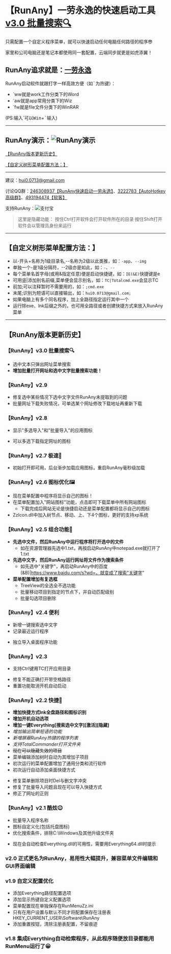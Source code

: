 # 【RunAny】一劳永逸的快速启动工具 [v3.0 批量搜索🔍](#ver)

只需配置一个自定义程序菜单，就可以快速启动任何电脑任何路径的程序😎

家里和公司电脑还是笔记本都使用同一套配置，云端同步就更是如虎添翼！


RunAny追求就是：<u>**一劳永逸**</u>
---

RunAny启动软件就跟打字一样高效方便（如<kbd>\`</kbd>为热键）：

- \`ww就是work工作分类下的Word
- \`aw就是app常用分类下的Wiz
- \`fw就是file文件分类下的WinRAR

(PS:输入\`可以<kbd>Win</kbd>+<kbd>\`</kbd>输入)

---


RunAny演示：<img src="https://raw.githubusercontent.com/hui-Zz/RunAny/master/RunAny%E6%BC%94%E7%A4%BA.gif" alt="RunAny演示" style="max-width:60%;">
---

[【RunAny版本更新历史】](#ver)


[【自定义树形菜单配置方法：】](#tree)

---

建议：hui0.0713@gmail.com

讨论QQ群：[246308937【RunAny快速启动一劳永逸】](https://jq.qq.com/?_wv=1027&k=445Ug7u)、[3222783【AutoHotkey高级群】](https://jq.qq.com/?_wv=1027&k=43uBHer)、[493194474【软客】](https://jq.qq.com/?_wv=1027&k=43trxF5)

支持RunAny：![支付宝](https://raw.githubusercontent.com/hui-Zz/RunAny/master/支持RunAny.jpg)

> 这里是隐藏功能：
> 按住Ctrl打开软件会打开软件所在的目录
> 按住Shift打开软件会以管理员身份来运行

---

## <a name="tree">【自定义树形菜单配置方法：】</a>

* 以-开头+名称为1级目录名,--名称为2级以此类推，如：`-app`、`--img`
* 单独一个-是1级分隔符，--2级亦是如此，如：`-`、`--`
* 每个菜单名首字母(或用&指定任意)便是启动快捷键，如：`IE(&E)`快捷键是e
* 可用竖|添加别名前缀,菜单便会显示别名，如：`TC|Totalcmd.exe`会显示TC
* 前加;可以注释暂时不需要用的，如：`;cmd.exe`
* 末尾;识别为短语可以直接输出，如：`hui0.0713@gmail.com;`
* 如果电脑上有多个同名程序，加上全路径指定运行其中一个
* 运行除exe、lnk后缀之外的，也可用全路径或者创建快捷方式来放入RunAny菜单

---

## <a name="ver">【RunAny版本更新历史】</a>

### 【RunAny】v3.0 批量搜索🔍
+ 选中文本只弹出网址菜单搜索
+ **增加批量打开网址和选中文字批量搜索功能！**

### 【RunAny】v2.9
* 修复选中某些情况下选中文字文件RunAny未提取到的问题
* 批量网址下载失败情况，可单选某个网址修改下载地址再重新下载

### 【RunAny】v2.8
* 显示"多选导入"和"批量导入"的应用图标
+ 可以多选下载指定网址的图标

### 【RunAny】v2.7 极速🚀
+ 初始打开即可用，后台渐步加载应用图标，重启RunAny毫秒级加载

### 【RunAny】v2.6 图标优化🖼
+ 现在菜单配置中程序将显示自己的图标！
+ 在菜单配置加入"网站图标"功能，点击即可下载菜单中所有网站图标
  + 下载完成后网站无论是快捷启动还是菜单配置都将显示自己的图标
+ ZzIcon.dll中加入树节点、移动、上、下4个图标，更好的支持xp系统

### 【RunAny】v2.5 组合功能🔩
+ **先选中文件，然后RunAny中运行程序将打开选中的文件**
  + 如在资源管理器先选中1.txt，再按启动RunAny中notepad.exe就打开了1.txt
+ **先选中文字，然后RunAny运行网址将文件作为搜索条件**
  + 如先选中"关键字"，再启动RunAny中的百度(&B)|https://www.baidu.com/s?wd=，就变成了搜索"关键字"
+ **菜单配置增加有复选框**
  + TreeView的全选全不选功能
  + 批量移动项目到指定的节点下，并自动匹配级别
  + 批量勾选项目删除

### 【RunAny】v2.4 便利
+ 新增一键搜索选中文字
+ 记录最近运行程序
* 独立导入桌面程序功能

### 【RunAny】v2.3
+ 支持Ctrl键用TC打开应用目录
* 修复不能正确打开带空格路径
* 重置功能取消开机自动启动

### 【RunAny】v2.2 快捷🎈
+ **增加快捷方式lnk全盘路径和图标识别**
+ **增加开机自动选项**
+ **增加一键Everything[搜索选中文字][激活][隐藏]**
+ *增加输出简单短语的功能*
+ *新增屏蔽RunAny热键的程序列表*
+ *支持TotalCommander打开文件夹*
+ ~~现在可以隐藏失效的项目~~
+ 菜单编辑添加树时自动为其增加子项目
+ 初次运行的菜单配置增加了通用分类和流行软件
+ 初次运行自动添加桌面快捷方式
* 修复菜单删除项目时Del与删文字冲突
* 修复了批量导入问题且现在可以导入快捷方式
* 修正了网址的正则

### 【RunAny】v2.1 酷炫😉
+ 批量导入程序名称
+ 图标自定义化(包括托盘图标)
+ 优化搜索条件，排除C:\Windows及其他升级文件夹
* 现在会自动检查Everything.dll的可用性，需要用Everything64.dll时提示

### v2.0 正式更名为RunAny，易用性大幅提升，兼容菜单文件编辑和GUI界面编辑

### v1.9 自定义配置优化

+ 添加Everything路径配置选项
+ 添加显示热键自定义配置选项
+ 菜单配置现在单独保存在RunMenuZz.ini
+ 只有在用户设置与默认不同才将配置保存在注册表HKEY_CURRENT_USER\Software\RunAny
+ 添加重置按钮，清除注册表配置，不留痕迹

### v1.8 集成Everything自动检索程序，从此程序随便放目录都能用RunMenu运行了😀
